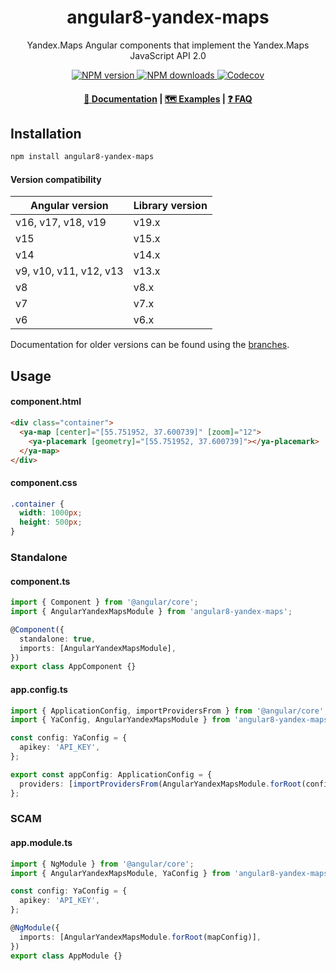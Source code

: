 <h1 align="center">angular8-yandex-maps</h1>
<p align="center">Yandex.Maps Angular components that implement the Yandex.Maps JavaScript API 2.0</p>

<p align="center">
  <a href="https://www.npmjs.com/package/angular8-yandex-maps">
    <img src="https://img.shields.io/npm/v/angular8-yandex-maps" alt="NPM version">
  </a>

  <a href="https://www.npmjs.com/package/angular8-yandex-maps">
    <img src="https://img.shields.io/npm/dm/angular8-yandex-maps?color=blue" alt="NPM downloads">
  </a>

  <a href="https://codecov.io/gh/ddubrava/angular-yandex-maps" >
    <img src="https://codecov.io/gh/ddubrava/angular-yandex-maps/graph/badge.svg?token=ZU50NBBBH6&flag=angular-yandex-maps-v2" alt="Codecov"/>
  </a>
</p>

<h4 align="center">
  <a href="https://ddubrava.github.io/angular-yandex-maps/#/v2/">📄 Documentation</a> |
  <a href="https://ddubrava.github.io/angular-yandex-maps/#/v2/examples">🗺️ Examples</a> |
  <a href="https://ddubrava.github.io/angular-yandex-maps/#/v2/faq">❓ FAQ</a>
</h4>

## Installation

```bash
npm install angular8-yandex-maps
```

#### Version compatibility

| Angular version        | Library version |
| ---------------------- | --------------- |
| v16, v17, v18, v19     | v19.x           |
| v15                    | v15.x           |
| v14                    | v14.x           |
| v9, v10, v11, v12, v13 | v13.x           |
| v8                     | v8.x            |
| v7                     | v7.x            |
| v6                     | v6.x            |

Documentation for older versions can be found using the [branches](https://github.com/ddubrava/angular-yandex-maps/branches/all).

## Usage

#### component.html

```html
<div class="container">
  <ya-map [center]="[55.751952, 37.600739]" [zoom]="12">
    <ya-placemark [geometry]="[55.751952, 37.600739]"></ya-placemark>
  </ya-map>
</div>
```

#### component.css

```css
.container {
  width: 1000px;
  height: 500px;
}
```

### Standalone

#### component.ts

```ts
import { Component } from '@angular/core';
import { AngularYandexMapsModule } from 'angular8-yandex-maps';

@Component({
  standalone: true,
  imports: [AngularYandexMapsModule],
})
export class AppComponent {}
```

#### app.config.ts

```typescript
import { ApplicationConfig, importProvidersFrom } from '@angular/core';
import { YaConfig, AngularYandexMapsModule } from 'angular8-yandex-maps';

const config: YaConfig = {
  apikey: 'API_KEY',
};

export const appConfig: ApplicationConfig = {
  providers: [importProvidersFrom(AngularYandexMapsModule.forRoot(config))],
};
```

### SCAM

#### app.module.ts

```typescript
import { NgModule } from '@angular/core';
import { AngularYandexMapsModule, YaConfig } from 'angular8-yandex-maps';

const config: YaConfig = {
  apikey: 'API_KEY',
};

@NgModule({
  imports: [AngularYandexMapsModule.forRoot(mapConfig)],
})
export class AppModule {}
```
